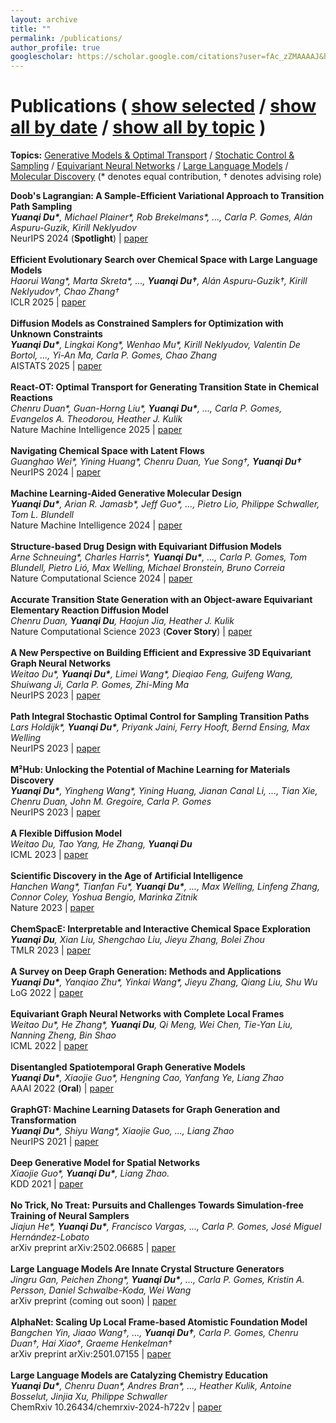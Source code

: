 ```yaml
---
layout: archive
title: ""
permalink: /publications/
author_profile: true
googlescholar: https://scholar.google.com/citations?user=fAc_zZMAAAAJ&hl=en
---
```


<html>
<body>

<div class="content-container">
  <div id="pub-container">
    <h1 class="subtitle">Publications
    (
        <a id="publication-by-selected" href="javascript:;" onClick="publicationBySelected();">show selected</a> /
        <a id="publication-by-date" href="javascript:;" onClick="publicationByDate();">show all by date</a> /
        <a id="publication-by-topic" href="javascript:;" onClick="publicationByTopic();">show all by topic</a>
    )
    </h1>
    <p class="subtitle-aux"><b>Topics:</b>
        <a href="#generative-model" onClick="return publicationByTopicSpecific(this)" data-topic="generative-model">Generative Models & Optimal Transport</a> /
        <a href="#control-sampling" onClick="return publicationByTopicSpecific(this)" data-topic="control-sampling">Stochatic Control & Sampling</a> /
        <a href="#equivariant-neural-network" onClick="return publicationByTopicSpecific(this)" data-topic="equivariant-neural-network">Equivariant Neural Networks</a> /
        <a href="#large-language-model" onClick="return publicationByTopicSpecific(this)" data-topic="large-language-model">Large Language Models</a> /
        <a href="#molecular-discovery" onClick="return publicationByTopicSpecific(this)" data-topic="molecular-discovery">Molecular Discovery</a> (* denotes equal contribution, † denotes advising role)
        <br />
    </p>
    <div id="pub-card-container" class="activated hide">
      <div class="pub-card" data-topic="control-sampling" data-year="2024" data-selected="true">
        <strong>Doob's Lagrangian: A Sample-Efficient Variational Approach to Transition Path Sampling</strong><br>
        <em><b>Yuanqi Du*</b>, Michael Plainer*, Rob Brekelmans*, ..., Carla P. Gomes, Alán Aspuru-Guzik, Kirill Neklyudov</em><br>
        NeurIPS 2024 (<b>Spotlight</b>) | <a href="https://openreview.net/forum?id=ShJWT0n7kX">paper</a>
      </div>
      <br>
      <div class="pub-card" data-topic="large-language-model" data-year="2025" data-selected="true"> 
        <strong>Efficient Evolutionary Search over Chemical Space with Large Language Models</strong><br> 
        <em>Haorui Wang*, Marta Skreta*, …, <b>Yuanqi Du†</b>, Alán Aspuru-Guzik†, Kirill Neklyudov†, Chao Zhang†</em><br>
        ICLR 2025 | <a href="https://molleo.github.io/">paper</a> 
      </div>
      <br>
      <div class="pub-card" data-topic="generative-model" data-year="2025" data-selected="true"> 
        <strong>Diffusion Models as Constrained Samplers for Optimization with Unknown Constraints</strong><br> 
        <em><b>Yuanqi Du*</b>, Lingkai Kong*, Wenhao Mu*, Kirill Neklyudov, Valentin De Bortol, ..., Yi-An Ma, Carla P. Gomes, Chao Zhang</em><br> 
        AISTATS 2025 | <a href="https://arxiv.org/abs/2402.18012">paper</a> 
      </div> 
      <br> 
      <div class="pub-card" data-topic="generative-model" data-year="2025" data-selected="true"> 
        <strong>React-OT: Optimal Transport for Generating Transition State in Chemical Reactions</strong><br> 
        <em>Chenru Duan*, Guan-Horng Liu*, <b>Yuanqi Du*</b>, ..., Carla P. Gomes, Evangelos A. Theodorou, Heather J. Kulik</em><br> 
        Nature Machine Intelligence 2025 | <a href="https://t.co/RwXUSEISmq">paper</a> 
      </div> 
      <br> 
      <div class="pub-card" data-topic="molecular-discovery" data-year="2024" data-selected="true"> 
        <strong>Navigating Chemical Space with Latent Flows</strong><br> 
        <em>Guanghao Wei*, Yining Huang*, Chenru Duan, Yue Song†, <b>Yuanqi Du†</b></em><br> 
        NeurIPS 2024 | <a href="https://arxiv.org/abs/2405.03987">paper</a> 
      </div> 
      <br> 
      <div class="pub-card" data-topic="molecular-discovery" data-year="2024" data-selected="true">
        <strong>Machine Learning-Aided Generative Molecular Design</strong><br>
        <em><b>Yuanqi Du*</b>, Arian R. Jamasb*, Jeff Guo*, ..., Pietro Lio, Philippe Schwaller, Tom L. Blundell</em><br>
        Nature Machine Intelligence 2024 | <a href="https://www.nature.com/articles/s42256-024-00843-5">paper</a>
      </div>
      <br>
      <div class="pub-card" data-topic="generative-model" data-year="2024" data-selected="true">
          <strong>Structure-based Drug Design with Equivariant Diffusion Models</strong><br>
          <em>Arne Schneuing*, Charles Harris*, <b>Yuanqi Du*</b>, ..., Carla P. Gomes, Tom Blundell, Pietro Lió, Max Welling, Michael Bronstein, Bruno Correia</em><br>
          Nature Computational Science 2024 | <a href="https://www.nature.com/articles/s43588-024-00737-x">paper</a>
      </div>
      <br>
      <div class="pub-card" data-topic="generative-model" data-year="2023" data-selected="true">
          <strong>Accurate Transition State Generation with an Object-aware Equivariant Elementary Reaction Diffusion Model</strong><br>
          <em>Chenru Duan, <b>Yuanqi Du</b>, Haojun Jia, Heather J. Kulik</em><br>
          Nature Computational Science 2023 (<b>Cover Story</b>) | <a href="https://www.nature.com/articles/s43588-023-00563-7">paper</a>
      </div>
      <br>
      <div class="pub-card" data-topic="equivariant-neural-network" data-year="2023" data-selected="true">
          <strong>A New Perspective on Building Efficient and Expressive 3D Equivariant Graph Neural Networks</strong><br>
          <em>Weitao Du*, <b>Yuanqi Du*</b>, Limei Wang*, Dieqiao Feng, Guifeng Wang, Shuiwang Ji, Carla P. Gomes, Zhi-Ming Ma</em><br>
          NeurIPS 2023 | <a href="https://arxiv.org/abs/2304.04757">paper</a>
      </div>
      <br>
      <div class="pub-card" data-topic="control-sampling" data-year="2023" data-selected="true">
          <strong>Path Integral Stochastic Optimal Control for Sampling Transition Paths</strong><br>
          <em>Lars Holdijk*, <b>Yuanqi Du*</b>, Priyank Jaini, Ferry Hooft, Bernd Ensing, Max Welling</em><br>
          NeurIPS 2023  | <a href="https://arxiv.org/abs/2207.02149">paper</a>
      </div>
      <br>
      <div class="pub-card" data-topic="molecular-discovery" data-year="2023" data-selected="false">
          <strong>M²Hub: Unlocking the Potential of Machine Learning for Materials Discovery</strong><br>
          <em><b>Yuanqi Du*</b>, Yingheng Wang*, Yining Huang, Jianan Canal Li, ..., Tian Xie, Chenru Duan, John M. Gregoire, Carla P. Gomes</em><br>
          NeurIPS 2023 | <a href="https://arxiv.org/abs/2307.05378">paper</a>
      </div>
      <br>
      <div class="pub-card" data-topic="generative-model" data-year="2023" data-selected="false">
          <strong>A Flexible Diffusion Model</strong><br>
          <em>Weitao Du, Tao Yang, He Zhang, <b>Yuanqi Du</b></em><br>
          ICML 2023 | <a href="https://arxiv.org/abs/2206.10365">paper</a>
      </div>
      <br>
      <div class="pub-card" data-topic="molecular-discovery" data-year="2023" data-selected="true">
          <strong>Scientific Discovery in the Age of Artificial Intelligence</strong><br>
          <em>Hanchen Wang*, Tianfan Fu*, <b>Yuanqi Du*</b>, ..., Max Welling, Linfeng Zhang, Connor Coley, Yoshua Bengio, Marinka Zitnik</em><br>
          Nature 2023 | <a href="https://www.nature.com/articles/s41586-023-06221-2">paper</a>
      </div>
      <br>
      <div class="pub-card" data-topic="molecular-discovery" data-year="2023" data-selected="false">
          <strong>ChemSpacE: Interpretable and Interactive Chemical Space Exploration</strong><br>
          <em><b>Yuanqi Du</b>, Xian Liu, Shengchao Liu, Jieyu Zhang, Bolei Zhou</em><br>
          TMLR 2023 | <a href="https://openreview.net/forum?id=C1Xl8dYCBn">paper</a>
      </div>
      <br>
      <div class="pub-card" data-topic="generative-model" data-year="2022" data-selected="false">
          <strong>A Survey on Deep Graph Generation: Methods and Applications</strong><br>
          <em><b>Yuanqi Du*</b>, Yanqiao Zhu*, Yinkai Wang*, Jieyu Zhang, Qiang Liu, Shu Wu</em><br>
          LoG 2022 | <a href="https://arxiv.org/pdf/2203.06714.pdf">paper</a>
      </div>
      <br>
      <div class="pub-card" data-topic="equivariant-neural-network" data-year="2022" data-selected="true">
          <strong>Equivariant Graph Neural Networks with Complete Local Frames</strong><br>
          <em>Weitao Du*, He Zhang*, <b>Yuanqi Du</b>, Qi Meng, Wei Chen, Tie-Yan Liu, Nanning Zheng, Bin Shao</em><br>
          ICML 2022 | <a href="https://arxiv.org/pdf/2110.14811.pdf">paper</a>
      </div>
      <br>
      <div class="pub-card" data-topic="generative-model" data-year="2022" data-selected="false">
          <strong>Disentangled Spatiotemporal Graph Generative Models</strong><br>
          <em><b>Yuanqi Du*</b>, Xiaojie Guo*, Hengning Cao, Yanfang Ye, Liang Zhao</em><br>
          AAAI 2022 (<b>Oral</b>) | <a href="https://ojs.aaai.org/index.php/AAAI/article/view/20607">paper</a>
      </div>
      <br>
      <div class="pub-card" data-topic="generative-model" data-year="2021" data-selected="false">
          <strong>GraphGT: Machine Learning Datasets for Graph Generation and Transformation</strong><br>
          <em><b>Yuanqi Du*</b>, Shiyu Wang*, Xiaojie Guo, ..., Liang Zhao</em><br>
          NeurIPS 2021 | <a href="https://openreview.net/forum?id=NYgt9vcdyjm">paper</a>
      </div>
      <br>
      <div class="pub-card" data-topic="generative-model" data-year="2021" data-selected="false">
          <strong>Deep Generative Model for Spatial Networks</strong><br>
          <em>Xiaojie Guo*, <b>Yuanqi Du*</b>, Liang Zhao.</em><br>
          KDD 2021 | <a href="https://arxiv.org/abs/2203.00411">paper</a>
      </div>
      <br>
      <div class="pub-card" data-topic="control-sampling" data-year="2025" data-selected="true">
          <strong>No Trick, No Treat: Pursuits and Challenges Towards Simulation-free Training of Neural Samplers</strong><br>
          <em>Jiajun He*, <b>Yuanqi Du*</b>, Francisco Vargas, ..., Carla P. Gomes, José Miguel Hernández-Lobato</em><br>
          arXiv preprint arXiv:2502.06685 | <a href="https://arxiv.org/abs/2502.06685">paper</a>
      </div>
      <br>
      <div class="pub-card" data-topic="large-language-model" data-year="2025" data-selected="true">
          <strong>Large Language Models Are Innate Crystal Structure Generators</strong><br>
          <em>Jingru Gan, Peichen Zhong*, <b>Yuanqi Du*</b>, ..., Carla P. Gomes, Kristin A. Persson, Daniel Schwalbe-Koda, Wei Wang</em><br>
          arXiv preprint (coming out soon) | <a href="#">paper</a>
      </div>
      <br>
      <div class="pub-card" data-topic="equivariant-neural-network" data-year="2025" data-selected="true">
          <strong>AlphaNet: Scaling Up Local Frame-based Atomistic Foundation Model</strong><br>
          <em>Bangchen Yin, Jiaao Wang†, …, <b>Yuanqi Du†</b>, Carla P. Gomes, Chenru Duan†, Hai Xiao†, Graeme Henkelman†</em><br>
          arXiv preprint arXiv:2501.07155 | <a href="https://arxiv.org/abs/2501.07155">paper</a>
      </div>
      <br>
      <div class="pub-card" data-topic="large-language-model" data-year="2024" data-selected="false">
          <strong>Large Language Models are Catalyzing Chemistry Education</strong><br>
          <em><b>Yuanqi Du*</b>, Chenru Duan*, Andres Bran*, ..., Heather Kulik, Antoine Bosselut, Jinjia Xu, Philippe Schwaller</em><br>
          ChemRxiv 10.26434/chemrxiv-2024-h722v | <a href="https://chemrxiv.org/engage/chemrxiv/article-details/66772be25101a2ffa8412ee0">paper</a>
      </div>
    </div>
  </div>
</div>

<script src="https://ajax.googleapis.com/ajax/libs/jquery/3.6.0/jquery.min.js"></script>
<script type="text/javascript">
var allPublications = null;
function publicationBySelected() {
    console.log("publicationBySelected called");
    var a = $("#publication-by-selected");
    if (a.hasClass("activated")) {
        return ;
    }
    $("#pub-container .subtitle a").removeClass("activated");
    $("#pub-container .subtitle-aux a").removeClass("activated");
    a.addClass("activated");
    $("#pub-card-container").html("");
    for (var pubId = 0; pubId < allPublications.length; pubId++) {
        var pub = $(allPublications[pubId]);
        if (pub.data("selected") == true) {
            $("#pub-card-container").append(pub).append("<br>");
        }
    }
}
function publicationByDate() {
    var a = $("#publication-by-date");
    if (a.hasClass("activated")) {
        return ;
    }
    $("#pub-container .subtitle a").removeClass("activated");
    $("#pub-container .subtitle-aux a").removeClass("activated");
    a.addClass("activated");
    $("#pub-card-container").html("");
    for (var pubId = 0; pubId < allPublications.length; pubId++) {
        if (pubId == 0 || $(allPublications[pubId-1]).data("year") != $(allPublications[pubId]).data("year")) {
            var year = $(allPublications[pubId]).data("year");
            $("#pub-card-container").append($("<h2 id='year-" + year.toString() + "'>" + year.toString() + "</h2>"));
        }
        $("#pub-card-container").append(allPublications[pubId]).append("<br>");
    }
}
function publicationByTopicInner() {
    var a = $("#publication-by-topic");
    if (a.hasClass("activated")) {
        return ;
    }
    $("#pub-container .subtitle a").removeClass("activated");
    a.addClass("activated");
    $("#pub-card-container").html("");
    for (var topicId in allTopics) {
        var topic = allTopics[topicId].name;
        var topicTitle = allTopics[topicId].title;
        $("#pub-card-container").append($("<h2 id='topic-" + topic + "'>" + topicTitle + "</h2>"));
        for (var pubId = 0; pubId < allPublications.length; pubId++) {
            var pub = $(allPublications[pubId]);
            if (pub.data("topic").indexOf(topic) != -1) {
                $("#pub-card-container").append(pub).append("<br>");
            }
        }
    }
}
function publicationByTopic() {
    publicationByTopicInner();
    return true;
}
$(function() {
    getRealSize = function(bgImg) {
        var img = new Image();
        img.src = bgImg.attr("src");
        var width = img.width,
            height = img.height;
        return {
            width: width,
            height: height
        }
    };
    getRealWindowSize = function() {
        var winWidth = null,
            winHeight = null;
        if (window.innerWidth) winWidth = window.innerWidth;
        else if ((document.body) && (document.body.clientWidth)) winWidth = document.body.clientWidth;
        if (window.innerHeight) winHeight = window.innerHeight;
        else if ((document.body) && (document.body.clientHeight)) winHeight = document.body.clientHeight;
        if (document.documentElement && document.documentElement.clientHeight && document.documentElement.clientWidth) {
            winHeight = document.documentElement.clientHeight;
            winWidth = document.documentElement.clientWidth
        }
        return {
            width: winWidth,
            height: winHeight
        }
    };
    fullBg = function() {
        var bgImg = $("#background");
        var mainContainer = $("#main");
        var firstFire = null;
        if (bgImg.length == 0) {
            return ;
        }
        function resizeImg() {
            var realSize = getRealSize(bgImg);
            var imgWidth = realSize.width;
            var imgHeight = realSize.height;
            if (imgWidth == 0 || imgHeight == 0) {
                setTimeout(function() {
                    resizeImg();
                }, 200);
            }
            console.log(realSize);
            var realWinSize = getRealWindowSize();
            var winWidth = realWinSize.width;
            var winHeight = realWinSize.height;
            var widthRatio = winWidth / imgWidth;
            var heightRatio = winHeight / imgHeight;
            console.log(realWinSize);
            if (widthRatio > heightRatio) {
                bgImg.width(imgWidth * widthRatio + 'px').height(imgHeight * widthRatio + 'px').css({'top':
                    -(imgHeight * widthRatio - winHeight) / 10 * 5 + 'px', 'left': '0'})
            } else {
                bgImg.width(imgWidth * heightRatio + 'px').height(imgHeight * heightRatio + 'px').css({'left':
                    -(imgWidth * heightRatio - winWidth) / 10 * 3 + 'px', 'top': '0'})
            }
        }
        resizeImg();
        window.onresize = function() {
            if (firstFire === null) {
                firstFire = setTimeout(function() {
                    resizeImg();
                    firstFire = null
                }, 100)
            }
        }
    };
    targetColor = $("#main-content-container .name").css("color");
    animatedLink = function(speed) {
        $("#main-content-container .col-link li").hover(function() {
            $(this).find('.icon').animate({
                color: targetColor,
                borderColor: targetColor
            }, speed);
            $(this).find('.caption').animate({
                color: targetColor
            })
        }, function() {
            $(this).find('.icon').animate({
                borderColor: '#cccccc',
                color: '#cccccc'
            }, speed);
            $(this).find('.caption').animate({
                color: '#cccccc'
            })
        })
    };
    allPublications = $("#pub-card-container .pub-card");
    allTopicsLink = $("#pub-container .subtitle-aux a");
    allTopics = [];
    for (var topicId = 0; topicId < allTopicsLink.length; topicId++) {
        console.log("Publication data-selected:", pub.data("selected"));
        allTopics.push({name: $(allTopicsLink[topicId]).data("topic"), title: $(allTopicsLink[topicId]).html()});
    }
    $("#publication-by-selected").click();
    $("#pub-card-container").removeClass("hide");
});
</script>
</body>
</html>